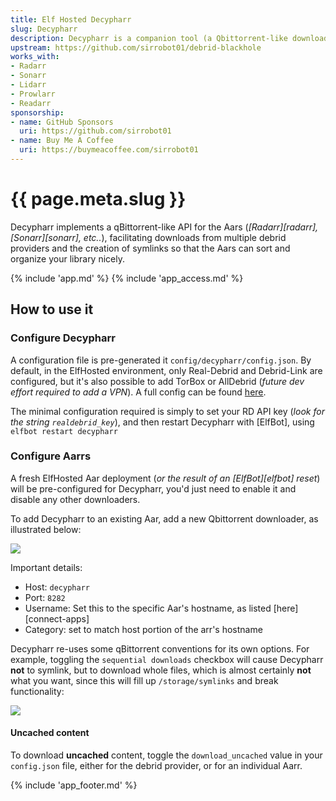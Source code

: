 ```yaml
---
title: Elf Hosted Decypharr
slug: Decypharr
description: Decypharr is a companion tool (a Qbittorrent-like downloader) for Radarr and Sonarr to integrate Debrid downloads via symlinking, with a beautiful UI
upstream: https://github.com/sirrobot01/debrid-blackhole
works_with:
- Radarr
- Sonarr
- Lidarr
- Prowlarr
- Readarr
sponsorship: 
- name: GitHub Sponsors
  uri: https://github.com/sirrobot01
- name: Buy Me A Coffee
  uri: https://buymeacoffee.com/sirrobot01
---
```


# {{ page.meta.slug }}

Decypharr implements a qBittorrent-like API for the Aars (*[Radarr][radarr], [Sonarr][sonarr], etc..*), facilitating downloads from multiple debrid providers and the creation of symlinks so that the Aars can sort and organize your library nicely.

{% include 'app.md' %}
{% include 'app_access.md' %}

## How to use it

### Configure Decypharr

A configuration file is pre-generated it `config/decypharr/config.json`. By default, in the ElfHosted environment, only Real-Debrid and Debrid-Link are configured, but it's also possible to add TorBox or AllDebrid (*future dev effort required to add a VPN*). A full config can be found [here](https://github.com/sirrobot01/debrid-blackhole/blob/main/doc/config.full.json).

The minimal configuration required is simply to set your RD API key (*look for the string `realdebrid_key`*), and then restart Decypharr with [ElfBot], using `elfbot restart decypharr`

### Configure Aarrs

A fresh ElfHosted Aar deployment (*or the result of an [ElfBot][elfbot] reset*) will be pre-configured for Decypharr, you'd just need to enable it and disable any other downloaders.

To add Decypharr to an existing Aar, add a new Qbittorrent downloader, as illustrated below:

![](/images/decypharr-setup-1.png)

Important details:

* Host: `decypharr`
* Port: `8282`
* Username: Set this to the specific Aar's hostname, as listed [here][connect-apps]
* Category: set to match host portion of the arr's hostname

Decypharr re-uses some qBittorrent conventions for its own options. For example, toggling the `sequential downloads` checkbox will cause Decypharr **not** to symlink, but to download whole files, which is almost certainly **not** what you want, since this will fill up `/storage/symlinks` and break functionality:

![](/images/decypharr-setup-2.png)

#### Uncached content

To download **uncached** content, toggle the `download_uncached` value in your `config.json` file, either for the debrid provider, or for an individual Aarr.

{% include 'app_footer.md' %}
